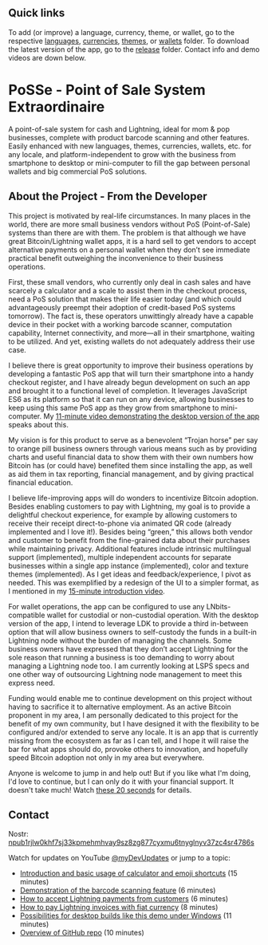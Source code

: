 ## Quick links

To add (or improve) a language, currency, theme, or wallet, go to the respective [languages](src/languages/), [currencies](src/currencies/), [themes](src/themes/), or [wallets](src/wallets/) folder.
To download the latest version of the app, go to the [release](release/) folder.
Contact info and demo videos are down below.

# PoSSe - Point of Sale System Extraordinaire

A point-of-sale system for cash and Lightning, ideal for mom & pop
businesses, complete with product barcode scanning and other features.
Easily enhanced with new languages, themes, currencies, wallets, etc.
for any locale, and platform-independent to grow with the business
from smartphone to desktop or mini-computer to fill the gap between personal
wallets and big commercial PoS solutions.

## About the Project - From the Developer

This project is motivated by real-life circumstances. In many places
in the world, there are more small business vendors without PoS
(Point-of-Sale) systems than there are with them. The problem is that
although we have great Bitcoin/Lightning wallet apps, it is a hard
sell to get vendors to accept alternative payments on a personal
wallet when they don’t see immediate practical benefit outweighing the
inconvenience to their business operations.

First, these small vendors, who currently only deal in cash sales and
have scarcely a calculator and a scale to assist them in the checkout
process, need a PoS solution that makes their life easier today (and
which could advantageously preempt their adoption of credit-based PoS
systems tomorrow). The fact is, these operators unwittingly already
have a capable device in their pocket with a working barcode scanner,
computation capability, Internet connectivity, and more—all in their
smartphone, waiting to be utilized. And yet, existing wallets do not
adequately address their use case.

I believe there is great opportunity to improve their business
operations by developing a fantastic PoS app that will turn their
smartphone into a handy checkout register, and I have already begun
development on such an app and brought it to a functional level of
completion. It leverages JavaScript ES6 as its platform so that it can
run on any device, allowing businesses to keep using this same PoS app
as they grow from smartphone to mini-computer. My [11-minute video
demonstrating the desktop version of the app](https://www.youtube.com/watch?v=3WPWIPnS_KU) speaks about this.

My vision is for this product to serve as a benevolent “Trojan horse”
per say to orange pill business owners through various means such as
by providing charts and useful financial data to show them with their
own numbers how Bitcoin has (or could have) benefited them since
installing the app, as well as aid them in tax reporting, financial
management, and by giving practical financial education.

I believe life-improving apps will do wonders to incentivize Bitcoin
adoption. Besides enabling customers to pay with Lightning, my goal is
to provide a delightful checkout experience, for example by allowing
customers to receive their receipt direct-to-phone via animated QR
code (already implemented and I love it!). Besides being “green,” this
allows both vendor and customer to benefit from the fine-grained data
about their purchases while maintaining privacy. Additional features
include intrinsic multilingual support (implemented), multiple
independent accounts for separate businesses within a single app
instance (implemented), color and texture themes (implemented). As I
get ideas and feedback/experience, I pivot as needed. This was
exemplified by a redesign of the UI to a simpler format, as I
mentioned in my [15-minute introduction video](https://www.youtube.com/watch?v=BDu3N_zaUZQ).

For wallet operations, the app can be configured to use any
LNbits-compatible wallet for custodial or non-custodial operation.
With the desktop version of the app, I intend to leverage LDK to
provide a third in-between option that will allow business owners to
self-custody the funds in a built-in Lightning node without the burden
of managing the channels. Some business owners have expressed that
they don’t accept Lightning for the sole reason that running a
business is too demanding to worry about managing a Lightning node
too. I am currently looking at LSPS specs and one other way of
outsourcing Lightning node management to meet this express need.

Funding would enable me to continue development on this project
without having to sacrifice it to alternative employment. As an active
Bitcoin proponent in my area, I am personally dedicated to this
project for the benefit of my own community, but I have designed it
with the flexibility to be configured and/or extended to serve any
locale. It is an app that is currently missing from the ecosystem as
far as I can tell, and I hope it will raise the bar for what apps
should do, provoke others to innovation, and hopefully speed Bitcoin
adoption not only in my area but everywhere.

Anyone is welcome to jump in and help out! But if you like what I'm
doing, I'd love to continue, but I can only do it with your financial
support. It doesn't take much! Watch [these 20 seconds](https://www.youtube.com/watch?v=3WPWIPnS_KU&t=633s) for details.

## Contact

Nostr: [npub1rjlw0khf7sj33kpmehmhvay9sz8zg877cyxmu6tnyglnyv37zc4sr4786s](nostr:npub1rjlw0khf7sj33kpmehmhvay9sz8zg877cyxmu6tnyglnyv37zc4sr4786s)

Watch for updates on YouTube [@myDevUpdates](https://www.youtube.com/channel/UCwiikbsKzH2_3HxCou2I54A) or jump to a topic:
- [Introduction and basic usage of calculator and emoji shortcuts](https://www.youtube.com/watch?v=BDu3N_zaUZQ) (15 minutes)
- [Demonstration of the barcode scanning feature](https://www.youtube.com/watch?v=lJfWOVZkPZo) (6 minutes)
- [How to accept Lightning payments from customers](https://www.youtube.com/watch?v=bGXnmi_6lNA) (6 minutes)
- [How to pay Lightning invoices with fiat currency](https://www.youtube.com/watch?v=MFxb75zWNtY) (8 minutes)
- [Possibilities for desktop builds like this demo under Windows](https://www.youtube.com/watch?v=3WPWIPnS_KU) (11 minutes)
- [Overview of GitHub repo](https://www.youtube.com/watch?v=mm39tArBqEo) (10 minutes)
